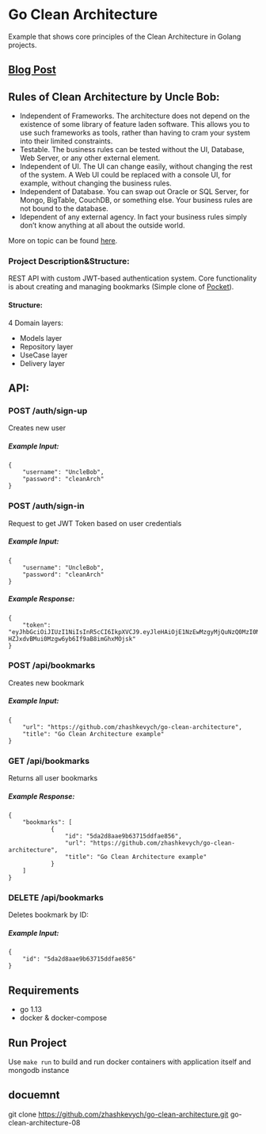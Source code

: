 # Go Clean Architecture
Example that shows core principles of the Clean Architecture in Golang projects.

## <a href="https://www.zhashkevych.com/clean-architecture">Blog Post</a>

## Rules of Clean Architecture by Uncle Bob:
- Independent of Frameworks. The architecture does not depend on the existence of some library of feature laden software. This allows you to use such frameworks as tools, rather than having to cram your system into their limited constraints.
- Testable. The business rules can be tested without the UI, Database, Web Server, or any other external element.
- Independent of UI. The UI can change easily, without changing the rest of the system. A Web UI could be replaced with a console UI, for example, without changing the business rules.
- Independent of Database. You can swap out Oracle or SQL Server, for Mongo, BigTable, CouchDB, or something else. Your business rules are not bound to the database.
- Idependent of any external agency. In fact your business rules simply don’t know anything at all about the outside world. 

More on topic can be found <a href="https://blog.cleancoder.com/uncle-bob/2012/08/13/the-clean-architecture.html">here</a>.

### Project Description&Structure:
REST API with custom JWT-based authentication system. Core functionality is about creating and managing bookmarks (Simple clone of <a href="https://app.getpocket.com/">Pocket</a>).

#### Structure:
4 Domain layers:

- Models layer
- Repository layer
- UseCase layer
- Delivery layer

## API:

### POST /auth/sign-up

Creates new user 

##### Example Input: 
```
{
	"username": "UncleBob",
	"password": "cleanArch"
} 
```


### POST /auth/sign-in

Request to get JWT Token based on user credentials

##### Example Input: 
```
{
	"username": "UncleBob",
	"password": "cleanArch"
} 
```

##### Example Response: 
```
{
	"token": "eyJhbGciOiJIUzI1NiIsInR5cCI6IkpXVCJ9.eyJleHAiOjE1NzEwMzgyMjQuNzQ0MzI0MiwidXNlciI6eyJJRCI6IjAwMDAwMDAwMDAwMDAwMDAwMDAwMDAwMCIsIlVzZXJuYW1lIjoiemhhc2hrZXZ5Y2giLCJQYXNzd29yZCI6IjQyODYwMTc5ZmFiMTQ2YzZiZDAyNjlkMDViZTM0ZWNmYmY5Zjk3YjUifX0.3dsyKJQ-HZJxdvBMui0Mzgw6yb6If9aB8imGhxMOjsk"
} 
```

### POST /api/bookmarks

Creates new bookmark

##### Example Input: 
```
{
	"url": "https://github.com/zhashkevych/go-clean-architecture",
	"title": "Go Clean Architecture example"
} 
```

### GET /api/bookmarks

Returns all user bookmarks

##### Example Response: 
```
{
	"bookmarks": [
            {
                "id": "5da2d8aae9b63715ddfae856",
                "url": "https://github.com/zhashkevych/go-clean-architecture",
                "title": "Go Clean Architecture example"
            }
    ]
} 
```

### DELETE /api/bookmarks

Deletes bookmark by ID:

##### Example Input: 
```
{
	"id": "5da2d8aae9b63715ddfae856"
} 
```


## Requirements
- go 1.13
- docker & docker-compose

## Run Project

Use ```make run``` to build and run docker containers with application itself and mongodb instance


## docuemnt 

git clone https://github.com/zhashkevych/go-clean-architecture.git go-clean-architecture-08

